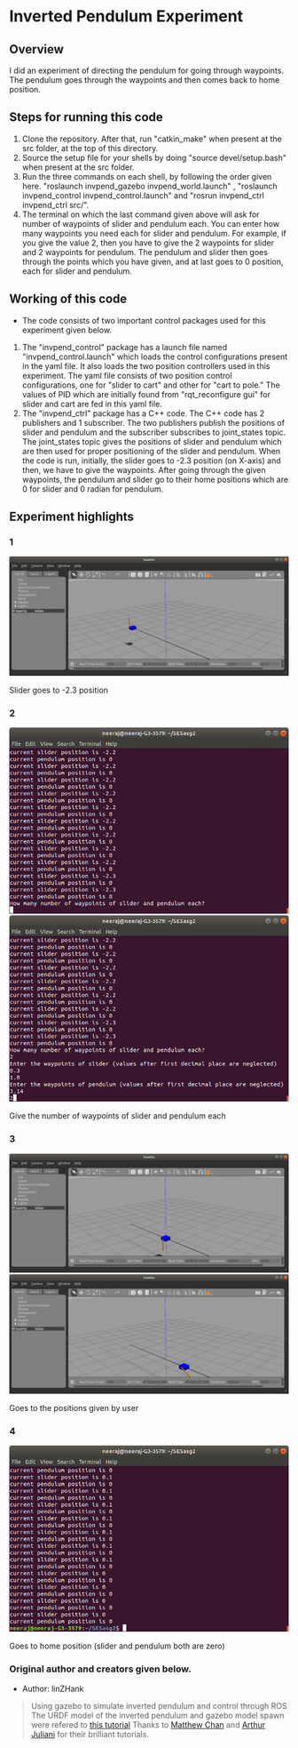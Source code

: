 # Inverted Pendulum Experiment

## Overview
I did an experiment of directing the pendulum for going through waypoints. The pendulum goes through the waypoints and then comes back to home position.

## Steps for running this code
1. Clone the repository. After that, run "catkin_make" when present at the src folder, at the top of this directory.
2. Source the setup file for your shells by doing "source devel/setup.bash" when present at the src folder.
3. Run the three commands on each shell, by following the order given here. "roslaunch invpend_gazebo invpend_world.launch" , "roslaunch invpend_control invpend_control.launch" and "rosrun invpend_ctrl invpend_ctrl src/".
4. The terminal on which the last command given above will ask for number of waypoints of slider and pendulum each. You can enter how many waypoints you need each for slider and pendulum. For example, if you give the value 2, then you have to give the 2 waypoints for slider and 2 waypoints for pendulum.
  The pendulum and slider then goes through the points which you have given, and at last goes to 0 position, each for slider and pendulum.
  
## Working of this code
* The code consists of two important control packages used for this experiment given below. 
1. The "invpend_control" package has a launch file named "invpend_control.launch" which loads the control configurations present in the yaml file. It also loads the two position controllers used in this experiment. The yaml file consists of two position control configurations, one for "slider to cart" and other for "cart to pole." The values of PID which are initially found from "rqt_reconfigure gui" for slider and cart are fed in this yaml file. 
2. The "invpend_ctrl" package has a C++ code. The C++ code has 2 publishers and 1 subscriber. The two publishers publish the positions of slider and pendulum and the subscriber subscribes to joint_states topic. The joint_states topic gives the positions of slider and pendulum which are then used for proper positioning of the slider and pendulum. When the code is run, initially, the slider goes to -2.3 position (on X-axis) and then, we have to give the waypoints. After going through the given waypoints, the pendulum and slider go to their home positions which are 0 for slider and 0 radian for pendulum.

## Experiment highlights
### 1
![](/output/img_petrvse0.png)

Slider goes to -2.3 position
### 2
![](/output/pe0.png)
![](/output/pe1.png)

Give the number of waypoints of slider and pendulum each
### 3
![](/output/img_petrvse1.png)
![](/output/img_petrvse2.png)

Goes to the positions given by user
### 4
![](/output/last_pe.png)

Goes to home position (slider and pendulum both are zero)


### Original author and creators given below.

* Author: linZHank
> Using gazebo to simulate inverted pendulum and control through ROS
> The URDF model of the inverted pendulum and gazebo model spawn were refered to [this tutorial](http://gazebosim.org/tutorials?tut=ros_urdf&cat=connect_ros)
> Thanks to [Matthew Chan](https://medium.com/@tuzzer/cart-pole-balancing-with-q-learning-b54c6068d947) and [Arthur Juliani](https://medium.com/emergent-future/simple-reinforcement-learning-with-tensorflow-part-0-q-learning-with-tables-and-neural-networks-d195264329d0) for their brilliant tutorials.

